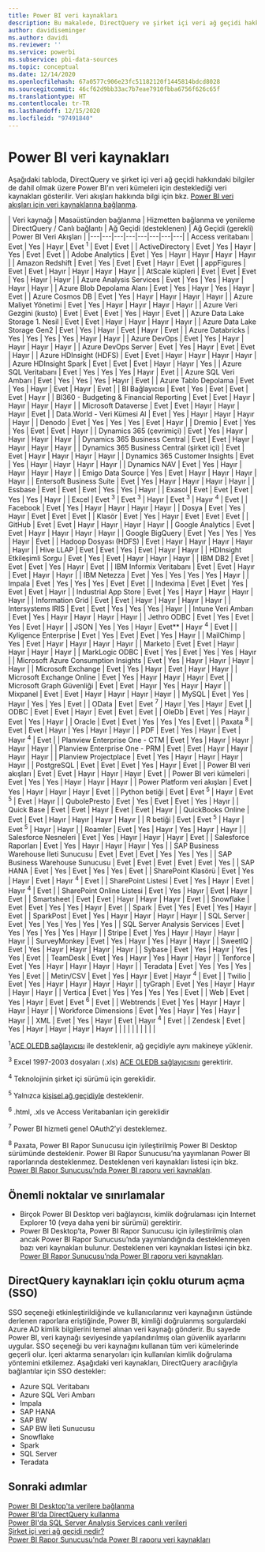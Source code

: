 ```yaml
---
title: Power BI veri kaynakları
description: Bu makalede, DirectQuery ve şirket içi veri ağ geçidi hakkındaki bilgiler de dahil olmak üzere Power BI’ın desteklediği veri kaynakları listelenir.
author: davidiseminger
ms.author: davidi
ms.reviewer: ''
ms.service: powerbi
ms.subservice: pbi-data-sources
ms.topic: conceptual
ms.date: 12/14/2020
ms.openlocfilehash: 67a0577c906e23fc51182120f1445814bdcd8028
ms.sourcegitcommit: 46cf62d9bb33ac7b7eae7910fbba6756f626c65f
ms.translationtype: HT
ms.contentlocale: tr-TR
ms.lasthandoff: 12/15/2020
ms.locfileid: "97491840"
---
```

# <a name="power-bi-data-sources"></a>Power BI veri kaynakları

Aşağıdaki tabloda, DirectQuery ve şirket içi veri ağ geçidi hakkındaki bilgiler de dahil olmak üzere Power BI’ın veri kümeleri için desteklediği veri kaynakları gösterilir. Veri akışları hakkında bilgi için bkz. [Power BI veri akışları için veri kaynaklarına bağlanma](../transform-model/dataflows/dataflows-configure-consume.md).

| Veri kaynağı | Masaüstünden bağlanma | Hizmetten bağlanma ve yenileme | DirectQuery / Canlı bağlantı | Ağ Geçidi (desteklenen) | Ağ Geçidi (gerekli) | Power BI Veri Akışları |
|---|---|---|---|---|---|---|---|
| Access veritabanı | Evet | Yes | Hayır | Evet <sup>1</sup> | Evet | Evet |
| ActiveDirectory | Evet | Yes | Hayır | Yes | Evet | Evet |
| Adobe Analytics | Evet | Yes | Hayır | Hayır | Hayır | Hayır |
| Amazon Redshift | Evet | Yes | Evet | Evet | Hayır | Evet |
| appFigures | Evet | Evet | Hayır | Hayır | Hayır | Hayır |
| AtScale küpleri | Evet | Evet | Evet | Yes | Hayır | Hayır |
| Azure Analysis Services | Evet | Yes | Yes | Hayır | Hayır | Hayır |
| Azure Blob Depolama Alanı | Evet | Yes | Hayır | Yes | Hayır | Evet |
| Azure Cosmos DB | Evet | Yes | Hayır | Hayır | Hayır | Hayır |
| Azure Maliyet Yönetimi | Evet | Yes | Hayır | Hayır | Hayır | Hayır |
| Azure Veri Gezgini (kusto) | Evet | Evet | Evet | Yes | Hayır | Evet |
| Azure Data Lake Storage 1. Nesil | Evet | Evet | Hayır | Hayır | Hayır | Hayır |
| Azure Data Lake Storage Gen2 | Evet | Yes | Hayır | Evet | Hayır | Evet |
| Azure Databricks | Yes | Yes | Yes | Yes | Hayır | Hayır |
| Azure DevOps | Evet | Yes | Hayır | Hayır | Hayır | Hayır |
| Azure DevOps Server | Evet | Yes | Hayır | Evet | Evet | Hayır |
| Azure HDInsight (HDFS) | Evet | Evet | Hayır | Hayır | Hayır | Hayır |
| Azure HDInsight Spark | Evet | Evet | Evet | Hayır | Hayır | Yes |
| Azure SQL Veritabanı | Evet | Yes | Yes | Yes | Hayır | Evet |
| Azure SQL Veri Ambarı | Evet | Yes | Yes | Yes | Hayır | Evet |
| Azure Tablo Depolama | Evet | Yes | Hayır | Evet | Hayır | Evet |
| BI Bağlayıcısı | Evet | Yes | Evet | Evet | Evet | Hayır |
| BI360 - Budgeting & Financial Reporting | Evet | Evet | Hayır | Hayır | Hayır | Hayır |
| Microsoft Dataverse | Evet | Evet | Hayır | Hayır | Hayır | Evet |
| Data.World - Veri Kümesi Al | Evet | Yes | Hayır | Hayır | Hayır | Hayır |
| Denodo | Evet | Yes | Yes | Yes | Evet | Hayır |
| Dremio | Evet | Yes | Yes | Evet | Evet | Hayır |
| Dynamics 365 (çevrimiçi) | Evet | Yes | Hayır | Hayır | Hayır | Hayır |
| Dynamics 365 Business Central | Evet | Evet | Hayır | Hayır | Hayır | Hayır |
| Dynamics 365 Business Central (şirket içi) | Evet | Evet | Hayır | Hayır | Hayır | Hayır |
| Dynamics 365 Customer Insights | Evet | Yes | Hayır | Hayır | Hayır | Hayır |
| Dynamics NAV | Evet | Yes | Hayır | Hayır | Hayır | Hayır |
| Emigo Data Source | Yes | Evet | Hayır | Hayır | Hayır | Hayır |
| Entersoft Business Suite | Evet | Yes | Hayır | Hayır | Hayır | Hayır |
| Essbase | Evet | Evet | Evet | Yes | Yes | Hayır |
| Exasol | Evet | Evet | Evet | Yes | Yes | Hayır |
| Excel | Evet <sup>3</sup> | Evet <sup>3</sup> | Hayır | Evet <sup>3</sup> | Hayır <sup>4</sup> | Evet |
| Facebook | Evet | Yes | Hayır | Hayır | Hayır | Hayır |
| Dosya | Evet | Yes | Hayır | Evet | Evet | Evet |
| Klasör | Evet | Yes | Hayır | Evet | Evet | Evet |
| GitHub | Evet | Evet | Hayır | Hayır | Hayır | Hayır |
| Google Analytics | Evet | Evet | Hayır | Hayır | Hayır | Hayır |
| Google BigQuery | Evet | Yes | Yes | Yes | Hayır | Evet |
| Hadoop Dosyası (HDFS) | Evet | Hayır | Hayır | Hayır | Hayır | Hayır |
| Hive LLAP | Evet | Evet | Yes | Evet | Hayır | Hayır |
| HDInsight Etkileşimli Sorgu | Evet | Yes | Evet | Hayır | Hayır | Hayır |
| IBM DB2 | Evet | Evet | Evet | Yes | Hayır | Evet |
| IBM Informix Veritabanı | Evet | Evet | Hayır | Evet | Hayır | Hayır |
| IBM Netezza | Evet | Yes | Yes | Yes | Yes | Hayır |
| Impala | Evet | Yes | Yes | Yes | Evet | Evet |
| Indexima | Evet | Evet | Yes | Evet | Evet | Hayır |
| Industrial App Store | Evet | Yes | Hayır | Hayır | Hayır | Hayır |
| Information Grid | Evet | Evet | Hayır | Hayır | Hayır | Hayır |
| Intersystems IRIS | Evet | Evet | Yes | Yes | Yes | Hayır |
| Intune Veri Ambarı | Evet | Yes | Hayır | Hayır | Hayır | Hayır |
| Jethro ODBC | Evet | Yes | Evet | Yes | Evet | Hayır |
| JSON | Yes | Yes | Hayır | Evet** | Hayır <sup>4</sup> | Evet |
| Kyligence Enterprise | Evet | Yes | Evet | Evet | Yes | Hayır |
| MailChimp | Yes | Evet | Hayır | Hayır | Hayır | Hayır |
| Marketo | Evet | Evet | Hayır | Hayır | Hayır | Hayır |
| MarkLogic ODBC | Evet | Yes | Evet | Yes | Yes | Hayır |
| Microsoft Azure Consumption Insights | Evet | Yes | Hayır | Hayır | Hayır | Hayır |
| Microsoft Exchange | Evet | Yes | Hayır | Evet | Hayır | Hayır |
| Microsoft Exchange Online | Evet | Yes | Hayır | Hayır | Hayır | Evet |
| Microsoft Graph Güvenliği | Evet | Evet | Hayır | Yes | Hayır | Hayır |
| Mixpanel | Evet | Evet | Hayır | Hayır | Hayır | Hayır |
| MySQL | Evet | Yes | Hayır | Yes | Yes | Evet |
| OData | Evet | Evet <sup>7</sup> | Hayır | Yes | Hayır | Evet |
| ODBC | Evet | Evet | Hayır | Evet | Evet | Evet |
| OleDb | Evet | Yes | Hayır | Evet | Yes | Hayır |
| Oracle | Evet | Evet | Yes | Yes | Yes | Evet |
| Paxata <sup>8</sup> | Evet | Evet | Hayır | Yes | Hayır | Hayır |
| PDF | Evet | Yes | Hayır | Evet | Hayır <sup>4</sup> | Evet |
| Planview Enterprise One - CTM | Evet | Yes | Hayır | Hayır | Hayır | Hayır |
| Planview Enterprise One - PRM | Evet | Evet | Hayır | Hayır | Hayır | Hayır |
| Planview Projectplace | Evet | Yes | Hayır | Hayır | Hayır | Hayır |
| PostgreSQL | Evet | Evet | Evet | Yes | Hayır | Evet |
| Power BI veri akışları | Evet | Evet | Hayır | Hayır | Hayır | Evet |
| Power BI veri kümeleri | Evet | Yes | Yes | Hayır | Hayır | Hayır |
| Power Platform veri akışları | Evet | Yes | Hayır | Hayır | Hayır | Evet |
| Python betiği | Evet | Evet <sup>5</sup> | Hayır | Evet <sup>5</sup> | Evet | Hayır |
| QubolePresto | Evet | Yes | Evet | Evet | Yes | Hayır |
| Quick Base | Evet | Evet | Hayır | Evet | Evet | Hayır |
| QuickBooks Online | Evet | Evet | Hayır | Hayır | Hayır | Hayır |
| R betiği | Evet | Evet <sup>5</sup> | Hayır | Evet <sup>5</sup> | Hayır | Hayır |
| Roamler | Evet | Yes | Hayır | Yes | Hayır | Hayır |
| Salesforce Nesneleri | Evet | Yes | Hayır | Hayır | Hayır | Evet |
| Salesforce Raporları | Evet | Yes | Hayır | Hayır | Hayır | Yes |
| SAP Business Warehouse İleti Sunucusu | Evet | Evet | Evet | Yes | Yes | Yes |
| SAP Business Warehouse Sunucusu | Evet | Evet | Evet | Evet | Evet | Yes |
| SAP HANA | Evet | Yes | Evet | Yes | Yes | Evet |
| SharePoint Klasörü | Evet | Yes | Hayır | Evet | Hayır <sup>4</sup> | Evet |
| SharePoint Listesi | Evet | Yes | Hayır | Evet | Hayır <sup>4</sup> | Evet |
| SharePoint Online Listesi | Evet | Yes | Hayır | Evet | Hayır | Evet |
| Smartsheet | Evet | Evet | Hayır | Hayır | Hayır | Evet |
| Snowflake | Evet | Evet | Yes | Yes | Hayır | Evet |
| Spark | Evet | Yes | Evet | Yes | Hayır | Evet |
| SparkPost | Evet | Yes | Hayır | Hayır | Hayır | Hayır |
| SQL Server | Evet | Yes | Yes | Yes | Yes | Yes |
| SQL Server Analysis Services | Evet | Yes | Yes | Yes | Yes | Hayır |
| Stripe | Evet | Yes | Hayır | Hayır | Hayır | Hayır |
| SurveyMonkey | Evet | Yes | Hayır | Yes | Hayır | Hayır |
| SweetIQ | Evet | Yes | Hayır | Hayır | Hayır | Hayır |
| Sybase | Evet | Yes | Hayır | Yes | Yes | Evet |
| TeamDesk | Evet | Yes | Hayır | Yes | Hayır | Hayır |
| Tenforce | Evet | Yes | Hayır | Hayır | Hayır | Hayır |
| Teradata | Evet | Yes | Yes | Yes | Yes | Evet |
| Metin/CSV | Evet | Yes | Hayır | Evet | Hayır <sup>4</sup> | Evet |
| Twilio | Evet | Yes | Hayır | Hayır | Hayır | Hayır |
| tyGraph | Evet | Yes | Hayır | Hayır | Hayır | Hayır |
| Vertica | Evet | Yes | Yes | Yes | Yes | Evet |
| Web | Evet | Yes | Hayır | Evet | Evet <sup>6</sup> | Evet |
| Webtrends | Evet | Yes | Hayır | Hayır | Hayır | Hayır |
| Workforce Dimensions | Evet | Yes | Hayır | Yes | Hayır | Hayır |
| XML | Evet | Yes | Hayır | Evet | Hayır <sup>4</sup> | Evet |
| Zendesk | Evet | Yes | Hayır | Hayır | Hayır | Hayır |
| | | | | | | | |

<sup>1</sup>[ACE OLEDB sağlayıcısı](https://www.microsoft.com/download/details.aspx?id=54920) ile desteklenir, ağ geçidiyle aynı makineye yüklenir.

<sup>3</sup> Excel 1997-2003 dosyaları (.xls) [ACE OLEDB sağlayıcısını](https://www.microsoft.com/download/details.aspx?id=54920) gerektirir.

<sup>4</sup> Teknolojinin şirket içi sürümü için gereklidir.

<sup>5</sup> Yalnızca [kişisel ağ geçidiyle](service-gateway-personal-mode.md) desteklenir.

<sup>6</sup> .html, .xls ve Access Veritabanları için gereklidir

<sup>7</sup> Power BI hizmeti genel OAuth2’yi desteklemez.

<sup>8</sup> Paxata, Power BI Rapor Sunucusu için iyileştirilmiş Power BI Desktop sürümünde desteklenir. Power BI Rapor Sunucusu’na yayımlanan Power BI raporlarında desteklenmez. Desteklenen veri kaynakları listesi için bkz. [Power BI Rapor Sunucusu’nda Power BI raporu veri kaynakları](../report-server/data-sources.md).

## <a name="considerations-and-limitations"></a>Önemli noktalar ve sınırlamalar

- Birçok Power BI Desktop veri bağlayıcısı, kimlik doğrulaması için Internet Explorer 10 (veya daha yeni bir sürümü) gerektirir. 
- Power BI Desktop’ta, Power BI Rapor Sunucusu için iyileştirilmiş olan ancak Power BI Rapor Sunucusu’nda yayımlandığında desteklenmeyen bazı veri kaynakları bulunur. Desteklenen veri kaynakları listesi için bkz. [Power BI Rapor Sunucusu’nda Power BI raporu veri kaynakları](../report-server/data-sources.md).

## <a name="single-sign-on-sso-for-directquery-sources"></a>DirectQuery kaynakları için çoklu oturum açma (SSO)

SSO seçeneği etkinleştirildiğinde ve kullanıcılarınız veri kaynağının üstünde derlenen raporlara eriştiğinde, Power BI, kimliği doğrulanmış sorgulardaki Azure AD kimlik bilgilerini temel alınan veri kaynağı gönderir. Bu sayede Power BI, veri kaynağı seviyesinde yapılandırılmış olan güvenlik ayarlarını uygular.
SSO seçeneği bu veri kaynağını kullanan tüm veri kümelerinde geçerli olur. İçeri aktarma senaryoları için kullanılan kimlik doğrulama yöntemini etkilemez. Aşağıdaki veri kaynakları, DirectQuery aracılığıyla bağlantılar için SSO destekler:

- Azure SQL Veritabanı
- Azure SQL Veri Ambarı
- Impala
- SAP HANA
- SAP BW
- SAP BW İleti Sunucusu
- Snowflake
- Spark
- SQL Server
- Teradata

## <a name="next-steps"></a>Sonraki adımlar

[Power BI Desktop'ta verilere bağlanma](desktop-quickstart-connect-to-data.md)  
[Power BI'da DirectQuery kullanma](desktop-directquery-about.md)  
[Power BI'da SQL Server Analysis Services canlı verileri](sql-server-analysis-services-tabular-data.md)  
[Şirket içi veri ağ geçidi nedir?](service-gateway-onprem.md)  
[Power BI Rapor Sunucusu'nda Power BI raporu veri kaynakları](../report-server/data-sources.md)
